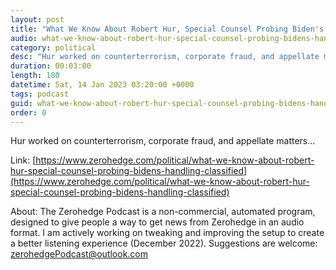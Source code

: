 ```yaml
---
layout: post
title: "What We Know About Robert Hur, Special Counsel Probing Biden's Handling Of Classified Documents"
audio: what-we-know-about-robert-hur-special-counsel-probing-bidens-handling-classified-0
category: political
desc: "Hur worked on counterterrorism, corporate fraud, and appellate matters..."
duration: 00:03:00
length: 180
datetime: Sat, 14 Jan 2023 03:20:00 +0000
tags: podcast
guid: what-we-know-about-robert-hur-special-counsel-probing-bidens-handling-classified-0
order: 0
---
```

Hur worked on counterterrorism, corporate fraud, and appellate matters...

Link: [https://www.zerohedge.com/political/what-we-know-about-robert-hur-special-counsel-probing-bidens-handling-classified](https://www.zerohedge.com/political/what-we-know-about-robert-hur-special-counsel-probing-bidens-handling-classified)

About: The Zerohedge Podcast is a non-commercial, automated program, designed to give people a way to get news from Zerohedge in an audio format.  I am actively working on tweaking and improving the setup to create a better listening experience (December 2022).  Suggestions are welcome: [zerohedgePodcast@outlook.com](mailto:zerohedgePodcast@outlook.com)